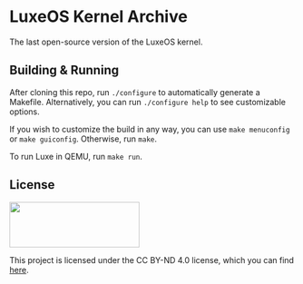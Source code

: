 # LuxeOS Kernel Archive

The last open-source version of the LuxeOS kernel.

## Building & Running

After cloning this repo, run `./configure` to automatically generate a Makefile.
Alternatively, you can run `./configure help` to see customizable options.

If you wish to customize the build in any way, you can use `make menuconfig` or `make guiconfig`.
Otherwise, run `make`.

To run Luxe in QEMU, run `make run`.

## License

<img src="https://upload.wikimedia.org/wikipedia/commons/f/f0/CC_BY-ND.svg" width="229" height="80">

This project is licensed under the CC BY-ND 4.0 license, which you can find [here](LICENSE.md).
